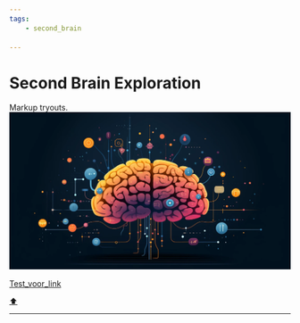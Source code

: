 ```yaml
---
tags:
	- second_brain

---
```


# Second Brain Exploration

Markup tryouts.
![image](../resources/pic.webp)

[Test_voor_link](../Roenblog/Test_voor_link.md)

[⬆️](#t)
  
***
